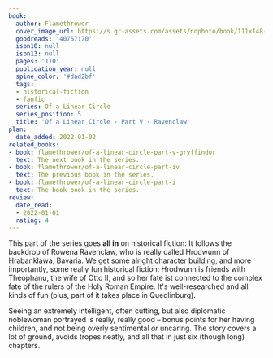 ```yaml
---
book:
  author: Flamethrower
  cover_image_url: https://s.gr-assets.com/assets/nophoto/book/111x148-bcc042a9c91a29c1d680899eff700a03.png
  goodreads: '40757170'
  isbn10: null
  isbn13: null
  pages: '110'
  publication_year: null
  spine_color: '#dad2bf'
  tags:
  - historical-fiction
  - fanfic
  series: Of a Linear Circle
  series_position: 5
  title: 'Of a Linear Circle - Part V - Ravenclaw'
plan:
  date_added: 2022-01-02
related_books:
- book: flamethrower/of-a-linear-circle-part-v-gryffindor
  text: The next book in the series.
- book: flamethrower/of-a-linear-circle-part-iv
  text: The previous book in the series.
- book: flamethrower/of-a-linear-circle-part-i
  text: The book book in the series.
review:
  date_read:
  - 2022-01-01
  rating: 4
---
```


This part of the series goes **all in** on historical fiction: It follows the backdrop of Rowena Ravenclaw, who is
really called Hrodwunn of Hrabanklawa, Bavaria. We get some alright character building, and more importantly, some
really fun historical fiction: Hrodwunn is friends with Theophanu, the wife of Otto II, and so her fate ist connected to
the complex fate of the rulers of the Holy Roman Empire. It's well-researched and all kinds of fun (plus, part of it
takes place in Quedlinburg).

Seeing an extremely intelligent, often cutting, but also diplomatic noblewoman portrayed is really, really good – bonus
points for her having children, and not being overly sentimental *or* uncaring. The story covers a lot of ground, avoids
tropes neatly, and all that in just six (though long) chapters.
